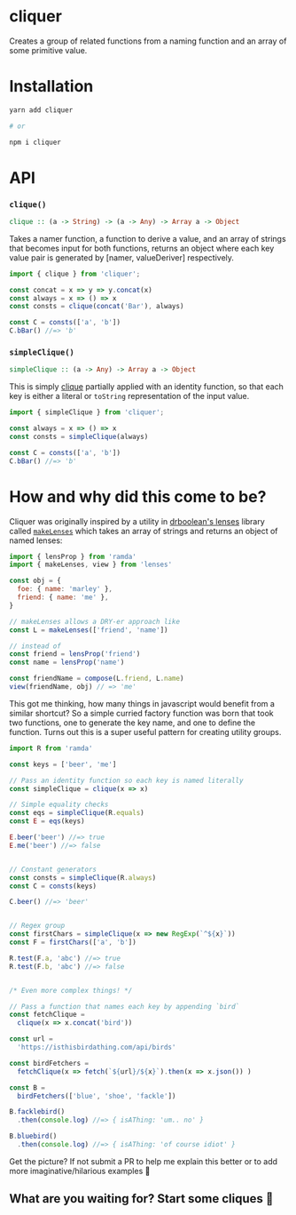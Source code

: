 # cliquer

Creates a group of related functions from a naming function and an array of some primitive value.

# Installation

```bash
yarn add cliquer

# or

npm i cliquer
```

# API

### `clique()`
```haskell
clique :: (a -> String) -> (a -> Any) -> Array a -> Object
```

Takes a namer function, a function to derive a value, and an array of strings that becomes input for both functions, returns an object where each key value pair is generated by [namer, valueDeriver] respectively.

```js
import { clique } from 'cliquer';

const concat = x => y => y.concat(x)
const always = x => () => x
const consts = clique(concat('Bar'), always)

const C = consts(['a', 'b'])
C.bBar() //=> 'b'
```

### `simpleClique()`
```haskell
simpleClique :: (a -> Any) -> Array a -> Object
```

This is simply [clique](#clique) partially applied with an identity function, so that each key is either a literal or `toString` representation of the input value.

```js
import { simpleClique } from 'cliquer';

const always = x => () => x
const consts = simpleClique(always)

const C = consts(['a', 'b'])
C.bBar() //=> 'b'
```

# How and why did this come to be?

Cliquer was originally inspired by a utility in [drboolean's lenses](https://github.com/DrBoolean/lenses) library called [`makeLenses`](https://github.com/DrBoolean/lenses/blob/master/src/lenses.js#L70) which takes an array of strings and returns an object of named lenses:

```javascript
import { lensProp } from 'ramda'
import { makeLenses, view } from 'lenses'

const obj = {
  foe: { name: 'marley' },
  friend: { name: 'me' },
}

// makeLenses allows a DRY-er approach like
const L = makeLenses(['friend', 'name'])

// instead of
const friend = lensProp('friend')
const name = lensProp('name')

const friendName = compose(L.friend, L.name)
view(friendName, obj) // => 'me'
```

This got me thinking, how many things in javascript would benefit from a similar shortcut? So a simple curried factory function was born that took two functions, one to generate the key name, and one to define the function. Turns out this is a super useful pattern for creating utility groups.

```javascript
import R from 'ramda'

const keys = ['beer', 'me']

// Pass an identity function so each key is named literally
const simpleClique = clique(x => x)

// Simple equality checks
const eqs = simpleClique(R.equals)
const E = eqs(keys)

E.beer('beer') //=> true
E.me('beer') //=> false


// Constant generators
const consts = simpleClique(R.always)
const C = consts(keys)

C.beer() //=> 'beer'


// Regex group
const firstChars = simpleClique(x => new RegExp(`^${x}`))
const F = firstChars(['a', 'b'])

R.test(F.a, 'abc') //=> true
R.test(F.b, 'abc') //=> false


/* Even more complex things! */

// Pass a function that names each key by appending `bird`
const fetchClique =
  clique(x => x.concat('bird'))

const url =
  'https://isthisbirdathing.com/api/birds'

const birdFetchers =
  fetchClique(x => fetch(`${url}/${x}`).then(x => x.json()) )

const B =
  birdFetchers(['blue', 'shoe', 'fackle'])

B.facklebird()
  .then(console.log) //=> { isAThing: 'um.. no' }

B.bluebird()
  .then(console.log) //=> { isAThing: 'of course idiot' }
```

Get the picture? If not submit a PR to help me explain this better or to add more imaginative/hilarious examples 💖

## What are you waiting for? Start some cliques 🍻
